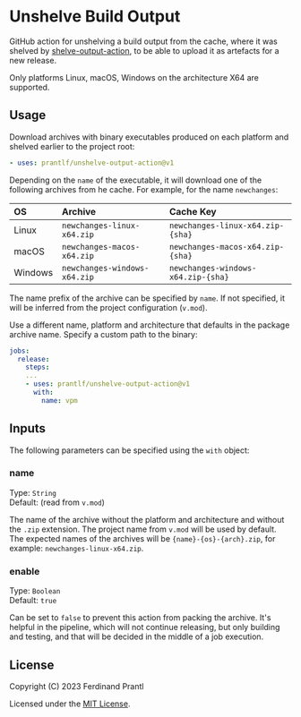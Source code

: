 # Unshelve Build Output

GitHub action for unshelving a build output from the cache, where it was shelved by [shelve-output-action], to be able to upload it as artefacts for a new release.

Only platforms Linux, macOS, Windows on the architecture X64 are supported.

## Usage

Download archives with binary executables produced on each platform and shelved earlier to the project root:

```yml
- uses: prantlf/unshelve-output-action@v1
```

Depending on the `name` of the executable, it will download one of the following archives from he cache. For example, for the name `newchanges`:

|    OS   |            Archive           |            Cache Key               |
|:--------|:-----------------------------|:-----------------------------------|
| Linux   | `newchanges-linux-x64.zip`   | `newchanges-linux-x64.zip-{sha}`   |
| macOS   | `newchanges-macos-x64.zip`   | `newchanges-macos-x64.zip-{sha}`   |
| Windows | `newchanges-windows-x64.zip` | `newchanges-windows-x64.zip-{sha}` |

The name prefix of the archive can be specified by `name`. If not specified, it will be inferred from the project configuration (`v.mod`).

Use a different name, platform and architecture that defaults in the package archive name. Specify a custom path to the binary:

```yml
jobs:
  release:
    steps:
    ...
    - uses: prantlf/unshelve-output-action@v1
      with:
        name: vpm
```

## Inputs

The following parameters can be specified using the `with` object:

### name

Type: `String`<br>
Default: (read from `v.mod`)

The name of the archive without the platform and architecture and without the `.zip` extension. The project name from `v.mod` will be used by default. The expected names of the archives will be `{name}-{os}-{arch}.zip`, for example: `newchanges-linux-x64.zip`.

### enable

Type: `Boolean`<br>
Default: `true`

Can be set to `false` to prevent this action from packing the archive. It's helpful in the pipeline, which will not continue releasing, but only building and testing, and that will be decided in the middle of a job execution.

## License

Copyright (C) 2023 Ferdinand Prantl

Licensed under the [MIT License].

[MIT License]: http://en.wikipedia.org/wiki/MIT_License
[shelve-output-action]: https://github.com/prantlf/shelve-output-action
